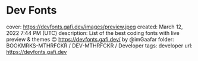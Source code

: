 # Dev Fonts

cover: https://devfonts.gafi.dev/images/preview.jpeg
created: March 12, 2022 7:44 PM (UTC)
description: List of the best coding fonts with live preview & themes 😍 https://devfonts.gafi.dev/
by @imGaafar
folder: BOOKMRKS-MTHRFCKR / DEV-MTHRFCKR / Developer
tags: developer
url: https://devfonts.gafi.dev